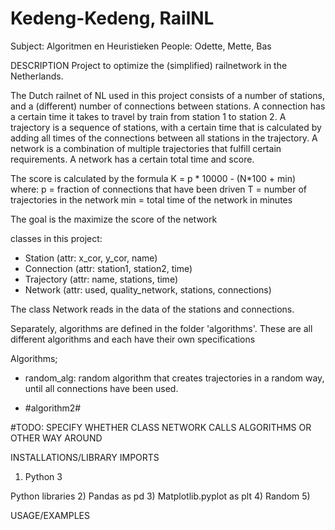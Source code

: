 # Kedeng-Kedeng, RailNL
Subject: Algoritmen en Heuristieken
People: Odette, Mette, Bas

DESCRIPTION
Project to optimize the (simplified) railnetwork in the Netherlands.

The Dutch railnet of NL used in this project consists of a number of stations, and a (different) number of connections between stations.
A connection has a certain time it takes to travel by train from station 1 to station 2.
A trajectory is a sequence of stations, with a certain time that is calculated by adding all times of the connections between all stations in the trajectory.
A network is a combination of multiple trajectories that fulfill certain requirements. A network has a certain total time and score.

The score is calculated by the formula K = p * 10000 - (N*100 + min)
where:
p = fraction of connections that have been driven
T = number of trajectories in the network
min = total time of the network in minutes

The goal is the maximize the score of the network

classes in this project:
- Station (attr: x_cor, y_cor, name)
- Connection (attr: station1, station2, time)
- Trajectory (attr: name, stations, time)
- Network (attr: used, quality_network, stations, connections)

The class Network reads in the data of the stations and connections.

Separately, algorithms are defined in the folder 'algorithms'.
These are all different algorithms and each have their own specifications

Algorithms;
- random_alg: random algorithm that creates trajectories in a random way, until all connections have been used.

- #algorithm2#

#TODO: SPECIFY WHETHER CLASS NETWORK CALLS ALGORITHMS OR OTHER WAY AROUND

INSTALLATIONS/LIBRARY IMPORTS
1) Python 3

Python libraries
2) Pandas as pd
3) Matplotlib.pyplot as plt
4) Random
5)

USAGE/EXAMPLES
